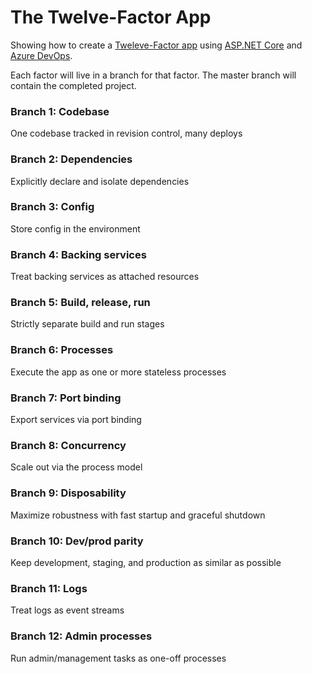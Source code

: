 # The Twelve-Factor App

Showing how to create a [Tweleve-Factor app](http://12factor.net/) using [ASP.NET Core](https://www.microsoft.com/net?WT.mc_id=devops-0000-dbrown) and [Azure DevOps](http://bit.ly/Core12Factor).

Each factor will live in a branch for that factor.  The master branch will contain the completed project.

### Branch 1: Codebase

One codebase tracked in revision control, many deploys

### Branch 2: Dependencies

Explicitly declare and isolate dependencies

### Branch 3: Config

Store config in the environment

### Branch 4: Backing services

Treat backing services as attached resources

### Branch 5: Build, release, run

Strictly separate build and run stages

### Branch 6: Processes

Execute the app as one or more stateless processes

### Branch 7: Port binding

Export services via port binding

### Branch 8: Concurrency

Scale out via the process model

### Branch 9: Disposability

Maximize robustness with fast startup and graceful shutdown

### Branch 10: Dev/prod parity

Keep development, staging, and production as similar as possible

### Branch 11: Logs

Treat logs as event streams

### Branch 12: Admin processes

Run admin/management tasks as one-off processes
